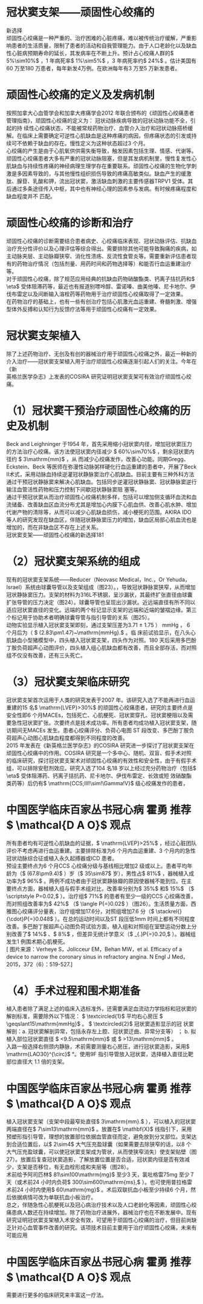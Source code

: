 # 冠状窦支架——顽固性心绞痛的  
新选择  
顽固性心绞痛是一种严重的、治疗困难的心脏疼痛，难以被传统治疗缓解，严重影响患者的生活质量，限制了患者的活动和自我管理能力。由于人口老龄化以及缺血性心脏病预期寿命的延长，其发病率在不断上升。预计占心绞痛人群的$ 5\%\sim10\%$ ，1 年病死率$ 1\%\sim5\%$ ，3 年病死率约$ 24\%$ 。估计美国有60 万至180 万患者，每年新发4万例。在欧洲每年有3 万至5 万新发患者。  
#  顽固性心绞痛的定义及发病机制  
按照加拿大心血管学会和加拿大疼痛学会2012 年联合颁布的《顽固性心绞痛患者管理指南》，顽固性心绞痛的定义为： 冠状动脉疾病导致的冠状动脉功能不全，引起的持 续性心绞痛状态，不能被常规药物治疗、血管介入治疗和冠状动脉搭桥缓解。在临床上需要确定可逆性心肌缺血是这种疼痛的病因，但疼痛状态的引发或持续可不依赖于缺血的存在。慢性定义为这种状态超过3 个月。  
心绞痛的产生是由于心肌氧供供需失衡导致，触发因素包括生理、情感、代谢等。顽固性心绞痛患者大多有严重的冠状动脉阻塞，但是其发病机制里，慢性复发性心肌缺血与持续性疼痛的神经病理生理学存在重要联系。顽固性心绞痛的生物化学刺激是多因素导致的，与其他慢性组织损伤导致的疼痛高敏类似。缺血产生的缓激肽、腺苷、乳酸和钾，流出冠状窦，激活缺血刺激的主要传感器TRPV1 受体。其后通过多条途径传入中枢，其中也有神经心理的因素参与发病。有时候疼痛程度和缺血程度并不 匹配。  
#  顽固性心绞痛的诊断和治疗  
顽固性心绞痛的诊断需要结合患者病史、心绞痛临床表现、冠状动脉评估、抗缺血治疗充分性评价以及心理评估等综合得出。需要排除其他可能导致胸痛的疾病，如主动脉夹层、主动脉瓣狭窄、消化性溃疡、反流性食管炎等。需要重新评估患者现有的药物治疗情况（包括剂量、用药时间和药物选择等）和能否行血运重建治疗等。  
对于顽固性心绞痛，除了规范应用经典的抗缺血药物硝酸酯类、钙离子拮抗药和$ \eta$  受体阻滞药等，最近也有报道别嘌呤醇、雷诺嗪、曲美他嗪、尼卡地尔、伊伐布雷定以及间断输入溶栓药等药物用于治疗顽固性心绞痛取得了一定效果。  
在药物治疗的基础上，也有一些有创治疗包括心肌激光血运重建、脊髓刺激、增强型体外反搏和认知行为反馈疗法等用于顽固性心绞痛有一定效果。  
#  冠状窦支架植入  
除了上述药物治疗、无创及有创的器械治疗用于顽固性心绞痛之外，最近一种新的介入治疗——冠状窦支架植入用于治疗顽固性心绞痛逐渐引起人们的关注。今年在《新  
英格兰医学杂志》上发表的COSIRA 研究证明冠状窦支架可有效治疗顽固性心绞痛。  
# （1）冠状窦干预治疗顽固性心绞痛的历史及机制  
Beck and Leighninger 于1954 年，首先采用缩小冠状窦内径，增加冠状窦压力的方法治疗心绞痛。该方法使冠状窦内径减少 $ 60\%\sim70\%$  ，剩余冠状窦内径约 $ 3\mathrm{mm}$     ，从 而减少心绞痛发作，改善心功能。同期Gregg、Eckstein、Beck 等医师在弥漫性动脉粥样硬化行血运重建的患者中，开展了Beck Ⅱ术式，采用动脉血持续逆灌冠状静脉窦治疗心肌缺血。目前主要有三种外科方法通过干预冠状静脉窦来解决心肌缺血。包括同步逆灌冠状静脉窦、冠状静脉窦逆行输注血管活性药物和压力控制下间歇冠状静脉窦阻 塞等。  
通过干预冠状窦从而治疗顽固性心绞痛机制多样，包括可以增加侧支循环血流和血流储备、改善缺血区血流分布尤其是增加心内膜下心肌血供、改善心肌水肿、增加代谢产物的清除等，从而可以减少心肌缺血损伤，减小梗死的范围。AKIRA IDO 等人的研究发现在缺血区，伴随冠状静脉窦压力的增加，缺血区局部心肌血流也是增加的，而在非缺血区不存在上述关系。  
冠状窦支架——顽固性心绞痛的新选择181  
# （2）冠状窦支架系统的组成  
现有的冠状窦支架系统——Reducer（Neovasc Medical，Inc.，Or Yehuda，Israel）系统由球囊导管以及支架组成（图23）。，导致冠状静脉窦狭窄，从而增加冠状静脉窦压力。支架的材料为316L不锈钢，呈沙漏状，其最终扩张直径由球囊扩张导管的压力决定（图24）。球囊导管也呈现出沙漏状。近远端直径有所不同以适应冠状窦直径的变化。远端的两个标记显示支架的远端和近端的皱褶边缘。第三个标记用于协助术者明确球囊导管与指引导管的关系（图25）。  
动物实验显示植入冠状窦支架即刻，通过支架压差为3.71 ± 1.75 ） mmHg ， 6  个月后为（ $ (2.83\pm1.47)~\mathrm{mmHg}.$  。临   床前试验显示，在八头心肌缺血小型猪模型中，四头植入冠状窦支架，四头作为对照。180 天后采用多巴酚丁胺负荷超声心动图评价，四头植入组心肌缺血都有改善，而且全部存活，而对照组不仅没有改善，还有三头死亡。  
# （3）冠状窦支架临床研究  
冠状窦支架首次运用于人类的研究发表于2007 年。该研究入选了不能再进行血运重建的15 名$ \mathrm{LVEP}>30\%$ 的顽固性心绞痛患者，研究的主要终点是安全性即6 个月MACEs，包括死亡、心肌梗死、冠状窦穿孔、冠状窦梗阻以及需要急性冠状窦扩张。次要终点是技术成功率。所有患者均成功植入冠状窦支架，随访期间无MACEs 发生。患者心绞痛评分、负荷心电图 ST  段改变、多巴酚丁胺负 荷超声心动图心肌缺血程度都得到不同程度的改善。  
2015 年发表在《新英格兰医学杂志》的COSIRA 研究进一步探讨了冠状窦支架在顽固性心绞痛中的作用。COSIRA 研究是一个多中心、随机、双盲、假手术对照的临床研究，探讨冠状窦支架术对顽固性心绞痛的有效性和安全性，由于有假手术组，可以排除安慰剂效应。研究入选了104 名18 岁以上经过充分药物治疗（包括$ \eta$  受体阻滞药、钙离子拮抗药、尼卡地尔、伊伐布雷定、长效或短 效硝酸酯类药等）后仍有$ \mathrm{CCS\;III\!\sim\!\Gamma\!V}$    级心绞痛发作的患者，  
# 中国医学临床百家丛书冠心病  霍勇 推荐$ \mathcal{D A O}$    观点  
所有患者均有可逆性心肌缺血的证据，$ \mathrm{LVEP}>25\%$ ，经过心脏团队评价不考虑再进行血运重建。主要排除标准为6 个月内血运重建、3 个月内的急性冠状动脉综合征或植入永久起搏器或ICD 患者。  
预设主要终点为6 个月CCS 心绞痛分级与基线相比增加2 级或以上。患者平均年龄为（$ (67.8\pm9.4)\$ ）岁（$ 35\sim87$ 岁），男性占$ 81\%$ ，器械植入成功率为$ 96\%$ 。两例不成功者由于冠状窦静脉瓣的原因使器械不能到位。在主要终点方面，器械植入组与假手术组对比，改善率分别为$ 35\%$ 和$ 15\%$ （$ \scriptstyle P=0.02,$ ）。治疗组$ 71\%$  的患者有至少一级的CCS 心绞痛改善，而对照组改善率为$ 42\%$ （$ \langle P{=}0.02$ ）（图26）。生活质量方面，西雅图心绞痛评分量表，治疗组增加17.6分，对照组增加7.6 分（$ \stackrel{}{\cdot}P{=}0.048$ ）。在总的运动时间以及ST 段压低1mm 时间上都有不同程度改善。多巴酚丁胺超声心动图负荷试验方面，植入组和对照组在室壁运动分数上分别改善了$ 14\%$ 、$ 8\%$ ，但差异无统计学意义（$ _{.}P{=}0.20,$ ）。器械组发生1 例围术期心肌梗死。  
[ 图片来源：Verheye S，Jolicceur EM，Behan MW，et al. Efficacy of a device to  narrow the coronary sinus in refractory angina. N Engl J Med，2015，372（6）：519-527.]  
# （4）手术过程和围术期准备  
植入患者除了满足上述的临床入选标准外，还需要满足血流动力学指标和冠状窦的解剖标准，需要除外以下情况： $ \textcircled{1}$     平均右心房压 $ \geqslant15\mathrm{mmHg}$     。 $ \textcircled{2}$     冠状窦造影显示的冠 状窦解剖：a. 冠状窦解剖异常，包括永存左上腔、冠状窦迂曲、异常分支等） ； b.  拟植入部位冠状窦直径 $ <9.5\mathrm{mm}$     或 $ >13\mathrm{mm}$    。  
入路一般选择右侧颈内静脉，术前需要测量右心房压，进行冠状窦造影，采用$ \mathrm{LAO30}^{\circ}$    °。使用9F 指引导管放入冠状窦，选择植入直径比靶部位直径大 1.1  倍的支架。  
# 中国医学临床百家丛书冠心病  霍勇 推荐$ \mathcal{D A O}$    观点  
植入冠状窦支架（支架中段最窄处直径$ 3\mathrm{mm}.$ ），可以植入的冠状窦两端直径在$ 7\sim13\mathrm{mm}$    。放置在$ \mathbf{X}$     线指引下，采用预塑形指引导管，理想的放置部位依据血管直径而定，避免放到分叉部位。支架达到合适位置后，以$ 2\sim4$ 大气压充盈球囊（如果需要去除狭窄的话，以8 个大气压充盈球囊，可以使冠状窦支架成为管状，从而使狭窄消失）使支架贴壁（图27）。放置后复查冠状窦造影，了解放置位置是否合适，冠状窦内径是否有效减少，支架是否移位，有无血栓形成和夹层等（图28）。  
术前给予阿司匹林$ 81\sim100\mathrm{mg}$    至少3 天，氯吡格雷75mg 至少７天（或术前24 小时内负荷$ 300\sim600\mathrm{ms},$ ）。也可使用普拉格雷术前24 小时内使用$ 60\mathrm{mg}$    。术后双联抗血小板至少持续6 个月，然后依据病情可改为单联抗血小板治疗。  
总之，伴随急性心肌梗死以及冠心病治疗技术以及人口老龄化等因素，顽固性心绞痛患病人数还在持续增加。除了药物治疗进展外，器械治疗也在不断发展中。现有研究证明冠状窦支架植入术安全有效，可望用于顽固性心绞痛的治疗，但目前尚缺乏针对心血管事件改善的研究。该项技术目前主要用于治疗顽固性心绞痛，未来有可能应用  
# 中国医学临床百家丛书冠心病  霍勇 推荐$ \mathcal{D A O}$    观点  
需要进行更多的临床研究来丰富这一疗法。  
